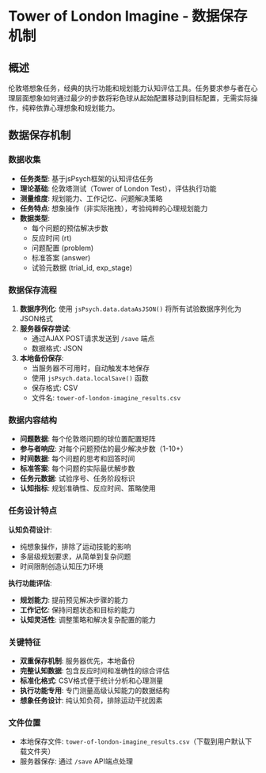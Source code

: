 # Tower of London Imagine - 数据保存机制

## 概述
伦敦塔想象任务，经典的执行功能和规划能力认知评估工具。任务要求参与者在心理层面想象如何通过最少的步数将彩色球从起始配置移动到目标配置，无需实际操作，纯粹依靠心理想象和规划能力。

## 数据保存机制

### 数据收集
- **任务类型**: 基于jsPsych框架的认知评估任务
- **理论基础**: 伦敦塔测试（Tower of London Test），评估执行功能
- **测量维度**: 规划能力、工作记忆、问题解决策略
- **任务特点**: 想象操作（非实际拖拽），考验纯粹的心理规划能力
- **数据类型**: 
  - 每个问题的预估解决步数
  - 反应时间 (rt)
  - 问题配置 (problem)
  - 标准答案 (answer)
  - 试验元数据 (trial_id, exp_stage)

### 数据保存流程
1. **数据序列化**: 使用 `jsPsych.data.dataAsJSON()` 将所有试验数据序列化为JSON格式
2. **服务器保存尝试**: 
   - 通过AJAX POST请求发送到 `/save` 端点
   - 数据格式: JSON
3. **本地备份保存**: 
   - 当服务器不可用时，自动触发本地保存
   - 使用 `jsPsych.data.localSave()` 函数
   - 保存格式: CSV
   - 文件名: `tower-of-london-imagine_results.csv`

### 数据内容结构
- **问题数据**: 每个伦敦塔问题的球位置配置矩阵
- **参与者响应**: 对每个问题预估的最少解决步数（1-10+）
- **时间数据**: 每个问题的思考和回答时间
- **标准答案**: 每个问题的实际最优解步数
- **任务元数据**: 试验序号、任务阶段标识
- **认知指标**: 规划准确性、反应时间、策略使用

### 任务设计特点
**认知负荷设计**:
- 纯想象操作，排除了运动技能的影响
- 多层级规划要求，从简单到复杂问题
- 时间限制创造认知压力环境

**执行功能评估**:
- **规划能力**: 提前预见解决步骤的能力
- **工作记忆**: 保持问题状态和目标的能力  
- **认知灵活性**: 调整策略和解决复杂配置的能力

### 关键特征
- **双重保存机制**: 服务器优先，本地备份
- **完整认知数据**: 包含反应时间和准确性的综合评估
- **标准化格式**: CSV格式便于统计分析和心理测量
- **执行功能专用**: 专门测量高级认知能力的数据结构
- **想象任务设计**: 纯认知负荷，排除运动干扰因素

### 文件位置
- 本地保存文件: `tower-of-london-imagine_results.csv`（下载到用户默认下载文件夹）
- 服务器保存: 通过 `/save` API端点处理